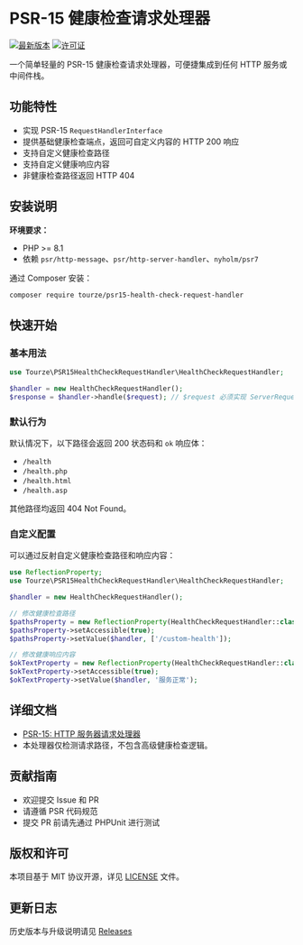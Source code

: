 # PSR-15 健康检查请求处理器

[![最新版本](https://img.shields.io/packagist/v/tourze/psr15-health-check-request-handler.svg)](https://packagist.org/packages/tourze/psr15-health-check-request-handler)
[![许可证](https://img.shields.io/github/license/tourze/psr15-health-check-request-handler.svg)](./LICENSE)

一个简单轻量的 PSR-15 健康检查请求处理器，可便捷集成到任何 HTTP 服务或中间件栈。

## 功能特性

- 实现 PSR-15 `RequestHandlerInterface`
- 提供基础健康检查端点，返回可自定义内容的 HTTP 200 响应
- 支持自定义健康检查路径
- 支持自定义健康响应内容
- 非健康检查路径返回 HTTP 404

## 安装说明

**环境要求：**

- PHP >= 8.1
- 依赖 `psr/http-message`、`psr/http-server-handler`、`nyholm/psr7`

通过 Composer 安装：

```bash
composer require tourze/psr15-health-check-request-handler
```

## 快速开始

### 基本用法

```php
use Tourze\PSR15HealthCheckRequestHandler\HealthCheckRequestHandler;

$handler = new HealthCheckRequestHandler();
$response = $handler->handle($request); // $request 必须实现 ServerRequestInterface
```

### 默认行为

默认情况下，以下路径会返回 200 状态码和 `ok` 响应体：

- `/health`
- `/health.php`
- `/health.html`
- `/health.asp`

其他路径均返回 404 Not Found。

### 自定义配置

可以通过反射自定义健康检查路径和响应内容：

```php
use ReflectionProperty;
use Tourze\PSR15HealthCheckRequestHandler\HealthCheckRequestHandler;

$handler = new HealthCheckRequestHandler();

// 修改健康检查路径
$pathsProperty = new ReflectionProperty(HealthCheckRequestHandler::class, 'healthCheckPaths');
$pathsProperty->setAccessible(true);
$pathsProperty->setValue($handler, ['/custom-health']);

// 修改健康响应内容
$okTextProperty = new ReflectionProperty(HealthCheckRequestHandler::class, 'okText');
$okTextProperty->setAccessible(true);
$okTextProperty->setValue($handler, '服务正常');
```

## 详细文档

- [PSR-15: HTTP 服务器请求处理器](https://www.php-fig.org/psr/psr-15/)
- 本处理器仅检测请求路径，不包含高级健康检查逻辑。

## 贡献指南

- 欢迎提交 Issue 和 PR
- 请遵循 PSR 代码规范
- 提交 PR 前请先通过 PHPUnit 进行测试

## 版权和许可

本项目基于 MIT 协议开源，详见 [LICENSE](./LICENSE) 文件。

## 更新日志

历史版本与升级说明请见 [Releases](https://github.com/tourze/psr15-health-check-request-handler/releases)
